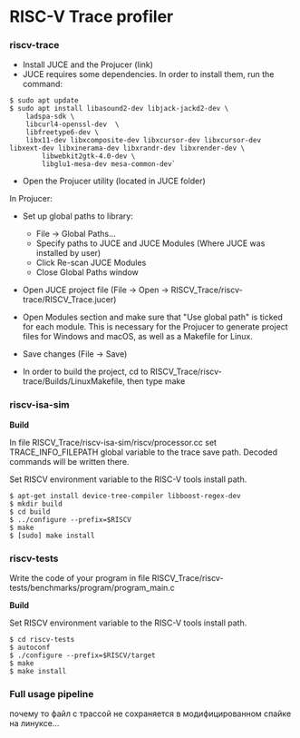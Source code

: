 RISC-V Trace profiler
=====================

### riscv-trace

- Install JUCE and the Projucer (link)
- JUCE requires some dependencies. In order to install them, run the command:

```
$ sudo apt update
$ sudo apt install libasound2-dev libjack-jackd2-dev \
	ladspa-sdk \
 	libcurl4-openssl-dev  \
  	libfreetype6-dev \
   	libx11-dev libxcomposite-dev libxcursor-dev libxcursor-dev libxext-dev libxinerama-dev libxrandr-dev libxrender-dev \
    	libwebkit2gtk-4.0-dev \
     	libglu1-mesa-dev mesa-common-dev`
```

- Open the Projucer utility (located in JUCE folder)

In Projucer:
- Set up global paths to library:

	- File -> Global Paths...
	- Specify paths to JUCE and JUCE Modules (Where JUCE was installed by user)
	- Click Re-scan JUCE Modules
	- Close Global Paths window

- Open JUCE project file (File -> Open -> RISCV_Trace/riscv-trace/RISCV_Trace.jucer)
- Open Modules section and make sure that "Use global path" is ticked for each module. This is necessary for the Projucer to generate project files for Windows and macOS, as well as a Makefile for Linux.
- Save changes (File -> Save)

- In order to build the project, cd to RISCV_Trace/riscv-trace/Builds/LinuxMakefile, then type make

### riscv-isa-sim

**Build**

In file RISCV_Trace/riscv-isa-sim/riscv/processor.cc set TRACE_INFO_FILEPATH global variable to the trace save path. Decoded commands will be written there.

Set RISCV environment variable to the RISC-V tools install path.

```
$ apt-get install device-tree-compiler libboost-regex-dev
$ mkdir build
$ cd build
$ ../configure --prefix=$RISCV
$ make
$ [sudo] make install
```

### riscv-tests

Write the code of your program in file RISCV_Trace/riscv-tests/benchmarks/program/program_main.c

**Build**

Set RISCV environment variable to the RISC-V tools install path.

```
$ cd riscv-tests
$ autoconf
$ ./configure --prefix=$RISCV/target
$ make
$ make install
```

### Full usage pipeline


почему то файл с трассой не сохраняется в модифицированном спайке на линуксе...
